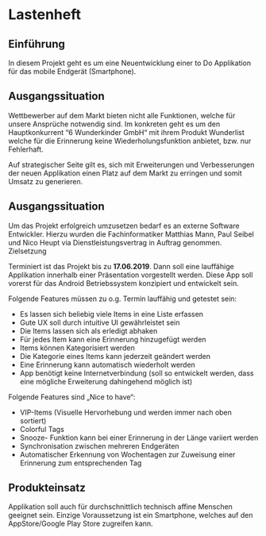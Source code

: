 # Lastenheft

## Einführung 
In diesem Projekt geht es um eine Neuentwicklung einer to Do Applikation für das mobile Endgerät (Smartphone). 

## Ausgangssituation
Wettbewerber auf dem Markt bieten nicht alle Funktionen, welche für unsere Ansprüche notwendig sind. Im konkreten geht es um den Hauptkonkurrent “6 Wunderkinder GmbH“ mit ihrem Produkt Wunderlist welche für die Erinnerung keine Wiederholungsfunktion anbietet, bzw. nur Fehlerhaft.

Auf strategischer Seite gilt es, sich mit Erweiterungen und Verbesserungen der neuen Applikation einen Platz auf dem Markt zu erringen und somit Umsatz zu generieren.


## Ausgangssituation
Um das Projekt erfolgreich umzusetzen bedarf es an externe Software Entwickler. Hierzu wurden die Fachinformatiker Matthias Mann, Paul Seibel und Nico Heupt via Dienstleistungsvertrag in Auftrag genommen. 
Zielsetzung 

Terminiert ist das Projekt bis zu __17.06.2019__. Dann soll eine lauffähige Applikation innerhalb einer Präsentation vorgestellt werden. Diese App soll vorerst für das Android Betriebssystem konzipiert und entwickelt sein.

Folgende Features müssen zu o.g. Termin lauffähig und getestet sein:
-	Es lassen sich beliebig viele Items in eine Liste erfassen
-	Gute UX soll durch intuitive UI gewährleistet sein
-	Die Items lassen sich als erledigt abhaken 
-	Für jedes Item kann eine Erinnerung hinzugefügt werden
-	Items können Kategorisiert werden 
-	Die Kategorie eines Items kann jederzeit geändert werden
-	Eine Erinnerung kann automatisch wiederholt werden
-	App benötigt keine Internetverbindung (soll so entwickelt werden, dass eine mögliche Erweiterung  dahingehend möglich ist)

Folgende Features sind „Nice to have“:
-	VIP-Items (Visuelle Hervorhebung und werden immer nach oben sortiert)
-	Colorful Tags
-	Snooze- Funktion kann bei einer Erinnerung in der Länge variiert werden
-	Synchronisation zwischen mehreren Endgeräten
-	Automatischer Erkennung von Wochentagen zur Zuweisung einer Erinnerung zum entsprechenden Tag
 

## Produkteinsatz
Applikation soll auch für durchschnittlich technisch affine Menschen geeignet sein. Einzige Voraussetzung ist ein Smartphone, welches auf den AppStore/Google Play Store zugreifen kann.


